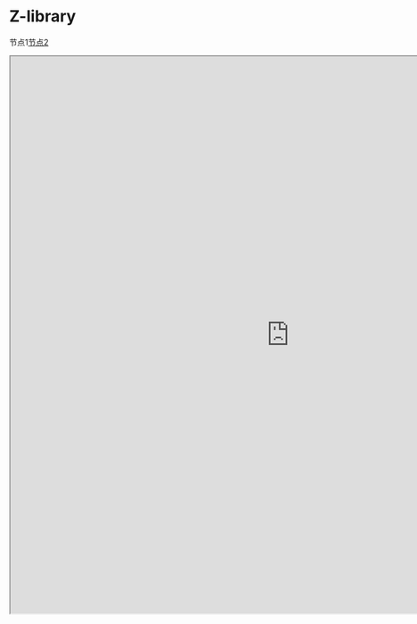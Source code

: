 #  Z-library
节点1[节点2](/jiedian2.md)
<iframe   src="https://find.looks.wang/g.php" style="width:1000px; height:1000px"   frameborder="1/0"  name="iframe"     scrolling="yes/no/auto">   

</iframe>
